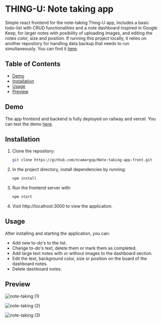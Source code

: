# THING-U: Note taking app

Simple react frontend for the note-taking Thing-U app, includes a basic todo-list with CRUD functionalities and a note dashboard inspired in Google Keep, for larger notes with posibility of uploading images, and editing the notes color, size and position.
If running this project locally, it relies on another repository for handling data backup that needs to run simultaneously. You can find it [here](https://github.com/ncamargop/note-taking-app-backend).


## Table of Contents
- [Demo](#demo)
- [Installation](#installation)
- [Usage](#usage)
- [Preview](#preview)


## Demo

The app frontend and backend is fully deployed on railway and vercel. You can test the demo [here](https://thingu.netlify.app/).



## Installation

1. Clone the repository:
   ```bash
   git clone https://github.com/ncamargop/Note-taking-app-front.git

2. In the project directory, install dependencies by running:
   ```bash
   npm install

3. Run the frontend server with:
   ```bash
   npm start

4. Visit http://localhost:3000 to view the application.



## Usage

After installing and starting the application, you can:

- Add new to-do's to the list.
- Change to-do's text, delete them or mark them as completed.
- Add large text notes with or without images to the dashboard section.
- Edit the text, background color, size or position on the board of the dashboard notes.
- Delete dashboard notes.






## Preview

![note-taking (1)](https://github.com/user-attachments/assets/7c6df8db-4017-4f8a-89a8-b846bb289f50)

![note-taking (2)](https://github.com/user-attachments/assets/8c2d1321-b591-44f9-9760-4d19d11f02d2)

![note-taking (3)](https://github.com/user-attachments/assets/20e13515-39cf-4c39-8d18-31b5d4592c77)


